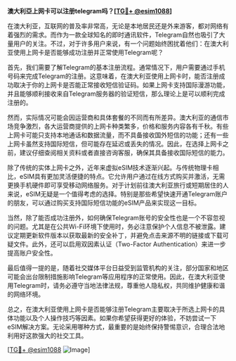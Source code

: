 **澳大利亞上网卡可以注册telegram吗？[[TG💪+ @esim1088](https://t.me/s/esim1088)]**

在澳大利亚，互联网的普及率非常高，无论是本地居民还是外来游客，都对网络有着强烈的需求。而作为一款全球知名的即时通讯软件，Telegram自然也吸引了大量用户的关注。不过，对于许多用户来说，有一个问题始终困扰着他们：在澳大利亚使用上网卡是否能够成功注册并正常使用Telegram呢？

首先，我们需要了解Telegram的基本注册流程。通常情况下，用户需要通过手机号码来完成Telegram的注册。这意味着，在澳大利亚使用上网卡时，能否注册成功取决于你的上网卡是否能正常接收短信验证码。如果上网卡支持国际漫游功能，并且能够顺利接收来自Telegram服务器的验证短信，那么理论上是可以顺利完成注册的。

然而，实际情况可能会因运营商和具体套餐的不同而有所差异。澳大利亚的通信市场竞争激烈，各大运营商提供的上网卡种类繁多，价格和服务内容各有千秋。有些上网卡可能只支持本地通话和数据流量，而不具备接收国外短信的功能；还有一些上网卡虽然支持国际短信，但可能存在延迟或丢失的情况。因此，在选择上网卡之前，建议仔细查阅相关资料或者直接咨询客服，确保其具备接收国际短信的能力。

除了传统的实体上网卡之外，近年来虚拟eSIM技术逐渐兴起。与传统物理卡相比，eSIM具有更加灵活便捷的特点。它允许用户通过在线方式购买并激活，无需更换手机硬件即可享受移动网络服务。对于计划前往澳大利亚旅行或短期居住的人来说，eSIM无疑是一个值得考虑的选择。特别是那些希望快速开通Telegram账户的朋友，可以通过购买支持国际短信功能的eSIM产品来实现这一目标。

当然，除了能否成功注册外，如何确保Telegram账号的安全性也是一个不容忽视的问题。尤其是在公共Wi-Fi环境下使用时，务必注意保护个人信息不被泄露。建议定期更新软件版本以获取最新的安全补丁，并避免点击来源不明的链接或下载可疑文件。此外，还可以启用双因素认证（Two-Factor Authentication）来进一步提高账户安全性。

最后值得一提的是，随着社交媒体平台日益受到监管机构的关注，部分国家和地区可能会出台限制措施影响Telegram等应用程序的正常使用。因此，在澳大利亚使用Telegram时，请务必遵守当地法律法规，尊重他人隐私权，共同维护健康和谐的网络环境。

总之，在澳大利亚使用上网卡是否能够注册Telegram主要取决于所选上网卡的具体功能以及个人操作技巧等因素。如果你希望获得更好的体验，不妨尝试一下eSIM解决方案。无论采用哪种方式，最重要的是始终保持警惕意识，合理合法地利用好这款强大的社交工具。

[[TG💪+ @esim1088](https://t.me/s/esim1088) ![Image](https://i.postimg.cc/4NQfJmqS/Snipaste-2025-05-13-00-14-12.png)]
